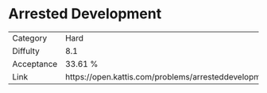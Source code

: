 # Arrested Development

<table>
    <tr>
        <td>Category</td>
        <td>Hard</td>
    </tr>
    <tr>
        <td>Diffulty</td>
        <td>8.1</td>
    </tr>
    <tr>
        <td>Acceptance</td>
        <td>33.61 %</td>
    </tr>
    <tr>
        <td>Link</td>
        <td>https://open.kattis.com/problems/arresteddevelopment</td>
    </tr>
</table>